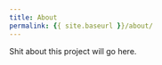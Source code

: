 ```yaml
---
title: About
permalink: {{ site.baseurl }}/about/
---
```


<p class="lead">Shit about this project will go here.</p>
